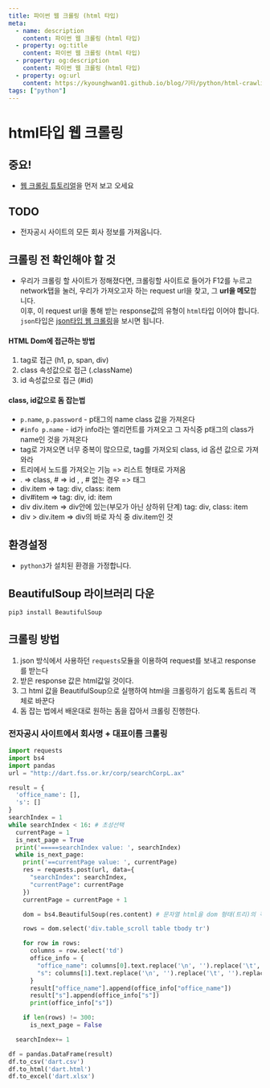 ```yaml
---
title: 파이썬 웹 크롤링 (html 타입)
meta:
  - name: description
    content: 파이썬 웹 크롤링 (html 타입)
  - property: og:title
    content: 파이썬 웹 크롤링 (html 타입)
  - property: og:description
    content: 파이썬 웹 크롤링 (html 타입)
  - property: og:url
    content: https://kyounghwan01.github.io/blog/기타/python/html-crawling/
tags: ["python"]
---
```


# html타입 웹 크롤링

## 중요!

- [웹 크롤링 튜토리얼](https://kyounghwan01.github.io/blog/기타/python/crawling-tutorial/)을 먼저 보고 오세요

## TODO

- 전자공시 사이트의 모든 회사 정보를 가져옵니다.

## 크롤링 전 확인해야 할 것

- 우리가 크롤링 할 사이트가 정해졌다면, 크롤링할 사이트로 들어가 F12를 누르고 network탭을 눌러, 우리가 가져오고자 하는 request url을 찾고, 그 **url을 메모**합니다.<br>
  이후, 이 request url을 통해 받는 response값의 유형이 `html`타입 이어야 합니다.<br>
  `json`타입은 [json타입 웹 크롤링](https://kyounghwan01.github.io/blog/기타/python/json-crawling/)을 보시면 됩니다.

#### HTML Dom에 접근하는 방법

1. tag로 접근 (h1, p, span, div)
2. class 속성값으로 접근 (.className)
3. id 속성값으로 접근 (#id)

#### class, id값으로 돔 잡는법

- `p.name`, `p.password` - p태그의 name class 값을 가져온다
- `#info p.name` - id가 info라는 엘리먼트를 가져오고 그 자식중 p태그의 class가 name인 것을 가져온다
- tag로 가져오면 너무 중복이 많으므로, tag를 가져오되 class, id 옵션 값으로 가져와라
- 트리에서 노드를 가져오는 기능 => 리스트 형태로 가져옴
- . => class, # => id , , # 없는 경우 => 태그
- div.item => tag: div, class: item
- div#item => tag: div, id: item
- div div.item => div안에 있는(부모가 아닌 상하위 단계) tag: div, class: item
- div > div.item => div의 바로 자식 중 div.item인 것

## 환경설정

- `python3`가 설치된 환경을 가정합니다.

## BeautifulSoup 라이브러리 다운

```bash
pip3 install BeautifulSoup
```

## 크롤링 방법

1. json 방식에서 사용하던 `requests`모듈을 이용하여 request를 보내고 response를 받는다
2. 받은 response 값은 html값일 것이다.
3. 그 html 값을 BeautifulSoup으로 실행하여 html을 크롤링하기 쉽도록 돔트리 객체로 바꾼다
4. 돔 잡는 법에서 배운대로 원하는 돔을 잡아서 크롤링 진행한다.

### 전자공시 사이트에서 회사명 + 대표이름 크롤링

```py
import requests
import bs4
import pandas
url = "http://dart.fss.or.kr/corp/searchCorpL.ax"

result = {
  'office_name': [],
  's': []
}
searchIndex = 1
while searchIndex < 16: # 초성선택
  currentPage = 1
  is_next_page = True
  print('=====searchIndex value: ', searchIndex)
  while is_next_page:
    print('==currentPage value: ', currentPage)
    res = requests.post(url, data={
      "searchIndex": searchIndex,
      "currentPage": currentPage
    })
    currentPage = currentPage + 1

    dom = bs4.BeautifulSoup(res.content) # 문자열 html을 dom 형태(트리)의 객체로 변환

    rows = dom.select('div.table_scroll table tbody tr')

    for row in rows:
      columns = row.select('td')
      office_info = {
        "office_name": columns[0].text.replace('\n', '').replace('\t', '').replace('\r', ''),
        "s": columns[1].text.replace('\n', '').replace('\t', '').replace('\r', '')
      }
      result["office_name"].append(office_info["office_name"])
      result["s"].append(office_info["s"])
      print(office_info["s"])

    if len(rows) != 300:
      is_next_page = False

  searchIndex+= 1

df = pandas.DataFrame(result)
df.to_csv('dart.csv')
df.to_html('dart.html')
df.to_excel('dart.xlsx')

```
